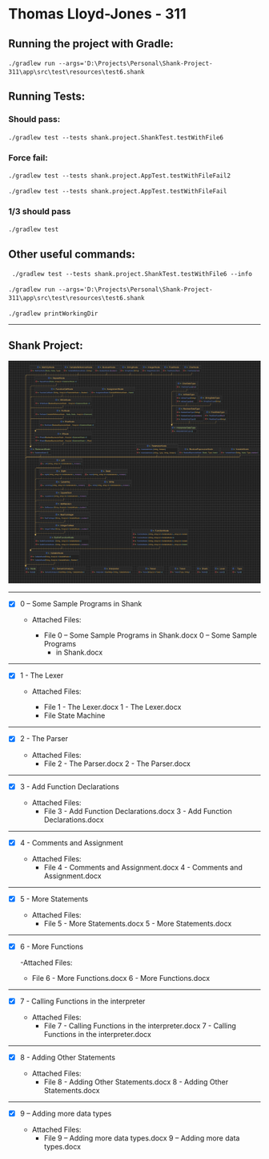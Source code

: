 # Thomas Lloyd-Jones - 311

## Running the project with Gradle:

`./gradlew run --args='D:\Projects\Personal\Shank-Project-311\app\src\test\resources\test6.shank`

## Running Tests:

### Should pass:

`./gradlew test --tests shank.project.ShankTest.testWithFile6`

### Force fail:

`./gradlew test --tests shank.project.AppTest.testWithFileFail2 `

`./gradlew test --tests shank.project.AppTest.testWithFileFail`

### 1/3 should pass

`./gradlew test`

## Other useful commands:

` ./gradlew test --tests shank.project.ShankTest.testWithFile6 --info`

`./gradlew run --args='D:\Projects\Personal\Shank-Project-311\app\src\test\resources\test6.shank`

`./gradlew printWorkingDir `

---

## Shank Project:

![](/images/diagram.png "Diagram of file outline")

---

- [x] 0 – Some Sample Programs in Shank

  - Attached Files:

    - File 0 – Some Sample Programs in Shank.docx 0 – Some Sample Programs
      - in Shank.docx

---

- [x] 1 - The Lexer

  - Attached Files:

    - File 1 - The Lexer.docx 1 - The Lexer.docx
    - File State Machine

---

- [x] 2 - The Parser

  - Attached Files:
    - File 2 - The Parser.docx 2 - The Parser.docx

---

- [x] 3 - Add Function Declarations

  - Attached Files:
    - File 3 - Add Function Declarations.docx 3 - Add Function Declarations.docx

---

- [x] 4 - Comments and Assignment

  - Attached Files:
    - File 4 - Comments and Assignment.docx 4 - Comments and Assignment.docx

---

- [x] 5 - More Statements

  - Attached Files:
    - File 5 - More Statements.docx 5 - More Statements.docx

---

- [x] 6 - More Functions

  -Attached Files:

  - File 6 - More Functions.docx 6 - More Functions.docx

---

- [x] 7 - Calling Functions in the interpreter

  - Attached Files:
    - File 7 - Calling Functions in the interpreter.docx 7 - Calling Functions in the
      interpreter.docx

---

- [x] 8 - Adding Other Statements

  - Attached Files:
    - File 8 - Adding Other Statements.docx 8 - Adding Other Statements.docx

---

- [x] 9 – Adding more data types

  - Attached Files:
    - File 9 – Adding more data types.docx 9 – Adding more data types.docx
